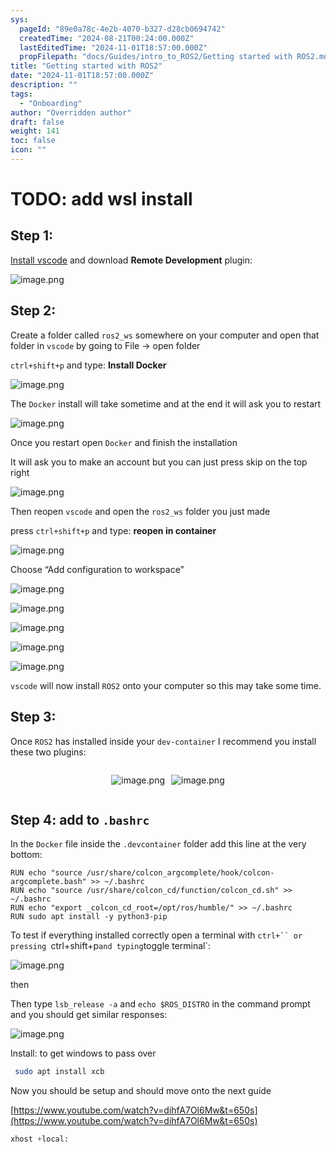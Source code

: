 ```yaml
---
sys:
  pageId: "89e0a78c-4e2b-4070-b327-d28cb0694742"
  createdTime: "2024-08-21T00:24:00.000Z"
  lastEditedTime: "2024-11-01T18:57:00.000Z"
  propFilepath: "docs/Guides/intro_to_ROS2/Getting started with ROS2.md"
title: "Getting started with ROS2"
date: "2024-11-01T18:57:00.000Z"
description: ""
tags:
  - "Onboarding"
author: "Overridden author"
draft: false
weight: 141
toc: false
icon: ""
---
```


# TODO: add wsl install

## Step 1:

[Install vscode](https://code.visualstudio.com/download) and download **Remote Development** plugin:

![image.png](https://prod-files-secure.s3.us-west-2.amazonaws.com/d518164a-d88e-44d1-a4ee-3adb3bd8bce0/efb52993-1881-4a40-b95e-6f020334f022/image.png?X-Amz-Algorithm=AWS4-HMAC-SHA256&X-Amz-Content-Sha256=UNSIGNED-PAYLOAD&X-Amz-Credential=ASIAZI2LB4663WL4GORP%2F20250407%2Fus-west-2%2Fs3%2Faws4_request&X-Amz-Date=20250407T032830Z&X-Amz-Expires=3600&X-Amz-Security-Token=IQoJb3JpZ2luX2VjENv%2F%2F%2F%2F%2F%2F%2F%2F%2F%2FwEaCXVzLXdlc3QtMiJHMEUCIQDS2vNgjw2YBx9zd15hrGMT90g9V5jTeFW5OhFt6Uz%2B5gIgbPI3v3m3ksD23bKiM75oTjOEph5xuNZ8HV135%2BwDeNIq%2FwMIVBAAGgw2Mzc0MjMxODM4MDUiDCrv94ToXJdZnreEEyrcAyQ8XMKa76MY2kSP%2BJYHSB3G90r4tVFjNNBuSPZQ3%2F1%2BWvqUcZTAwuE%2F6OsXN84d5eBPcph6gwkrnl4CKkYvjJ4N2Jw1WXDAowpKrBvYQySQtvjXyAzNlrAB0B46Z5m9YpJQ9urc8xC1DyF5FRgiLD9frSzq5nHOl7qO2y0OeK5Ia3fQgO326BU3lve0vlb9KSLrTYC5FhriIaLg3HL4dEXS7cUhsMQzGTwxYBngnQ%2B5R07ngskbniwZjccHLcZwL086jOxzHmD6HAwMl3nxIT31GUh8O9fmaoN9GXhrsp%2ByW6URowXzaPuQv9rSudCFTiXuUel9FNSshzEPzxyofKFpsyxTk%2BhTtnUjM4TiNStiyAkv7qUB1bgDG32Bvs9kfN2YPrRjiclALQYMhQ7eB0dgGp6M9C%2BOpgsYOCO6P7XaafkHM7FscYXbBZRVwmG9SbTNQLfm%2ByfAby6%2FcqvIzhXlpwdcOjI%2BMqjjh9qsBCTBiukYm86vMvZqahhlel8ljZXXIQk%2FEic8dSWo1l7gUzREjNAQk5F9tGsTqwMzA54V%2FzCznE2qDusmeJtT2Ovj590zXRLpYuE8qX5xleWLXZE4Hwwbd3ITsZQ0HlzqW7ZvEgetvXxipqT8zDCGMLaDzb8GOqUBCLclPQwJDat%2Bsp8SH1K4My66QsNRmMsryRxRLoyxGWF6p%2BmH1t8el%2BQOoJnuF2pgNc1aOTQHzceJV%2FneZaj2hvk6RVk1glp5TV14gC9MhB4IDrAz4Z2Oi0DSe3STIomAjeAeBPcPpUkB4hjT1Kf0H14tVNftuBtR32gZr%2FJGQ6F1xky5KTiBAfJ2He6SINOUtadrKlS8YKpdCqwLJaN0d5rB8l3U&X-Amz-Signature=2e6fa43614ce4236a9756312f461f43d7ce8dbc80a5d754b4dd2b093c00acfbd&X-Amz-SignedHeaders=host&x-id=GetObject)

## Step 2:

Create a folder called `ros2_ws` somewhere on your computer and open that folder in `vscode` by going to File → open folder 

`ctrl+shift+p` and type: **Install Docker**

![image.png](https://prod-files-secure.s3.us-west-2.amazonaws.com/d518164a-d88e-44d1-a4ee-3adb3bd8bce0/2269dc0e-1cd5-47ff-bceb-c04ad9b2eab0/image.png?X-Amz-Algorithm=AWS4-HMAC-SHA256&X-Amz-Content-Sha256=UNSIGNED-PAYLOAD&X-Amz-Credential=ASIAZI2LB4663WL4GORP%2F20250407%2Fus-west-2%2Fs3%2Faws4_request&X-Amz-Date=20250407T032830Z&X-Amz-Expires=3600&X-Amz-Security-Token=IQoJb3JpZ2luX2VjENv%2F%2F%2F%2F%2F%2F%2F%2F%2F%2FwEaCXVzLXdlc3QtMiJHMEUCIQDS2vNgjw2YBx9zd15hrGMT90g9V5jTeFW5OhFt6Uz%2B5gIgbPI3v3m3ksD23bKiM75oTjOEph5xuNZ8HV135%2BwDeNIq%2FwMIVBAAGgw2Mzc0MjMxODM4MDUiDCrv94ToXJdZnreEEyrcAyQ8XMKa76MY2kSP%2BJYHSB3G90r4tVFjNNBuSPZQ3%2F1%2BWvqUcZTAwuE%2F6OsXN84d5eBPcph6gwkrnl4CKkYvjJ4N2Jw1WXDAowpKrBvYQySQtvjXyAzNlrAB0B46Z5m9YpJQ9urc8xC1DyF5FRgiLD9frSzq5nHOl7qO2y0OeK5Ia3fQgO326BU3lve0vlb9KSLrTYC5FhriIaLg3HL4dEXS7cUhsMQzGTwxYBngnQ%2B5R07ngskbniwZjccHLcZwL086jOxzHmD6HAwMl3nxIT31GUh8O9fmaoN9GXhrsp%2ByW6URowXzaPuQv9rSudCFTiXuUel9FNSshzEPzxyofKFpsyxTk%2BhTtnUjM4TiNStiyAkv7qUB1bgDG32Bvs9kfN2YPrRjiclALQYMhQ7eB0dgGp6M9C%2BOpgsYOCO6P7XaafkHM7FscYXbBZRVwmG9SbTNQLfm%2ByfAby6%2FcqvIzhXlpwdcOjI%2BMqjjh9qsBCTBiukYm86vMvZqahhlel8ljZXXIQk%2FEic8dSWo1l7gUzREjNAQk5F9tGsTqwMzA54V%2FzCznE2qDusmeJtT2Ovj590zXRLpYuE8qX5xleWLXZE4Hwwbd3ITsZQ0HlzqW7ZvEgetvXxipqT8zDCGMLaDzb8GOqUBCLclPQwJDat%2Bsp8SH1K4My66QsNRmMsryRxRLoyxGWF6p%2BmH1t8el%2BQOoJnuF2pgNc1aOTQHzceJV%2FneZaj2hvk6RVk1glp5TV14gC9MhB4IDrAz4Z2Oi0DSe3STIomAjeAeBPcPpUkB4hjT1Kf0H14tVNftuBtR32gZr%2FJGQ6F1xky5KTiBAfJ2He6SINOUtadrKlS8YKpdCqwLJaN0d5rB8l3U&X-Amz-Signature=1e88b34af0c9a105e26cfb67979d3324175011cc19336c498652be8306258acd&X-Amz-SignedHeaders=host&x-id=GetObject)

The `Docker` install will take sometime and at the end it will ask you to restart

![image.png](https://prod-files-secure.s3.us-west-2.amazonaws.com/d518164a-d88e-44d1-a4ee-3adb3bd8bce0/ed233f78-be33-4b1f-b89c-9c346c0e961e/image.png?X-Amz-Algorithm=AWS4-HMAC-SHA256&X-Amz-Content-Sha256=UNSIGNED-PAYLOAD&X-Amz-Credential=ASIAZI2LB4663WL4GORP%2F20250407%2Fus-west-2%2Fs3%2Faws4_request&X-Amz-Date=20250407T032830Z&X-Amz-Expires=3600&X-Amz-Security-Token=IQoJb3JpZ2luX2VjENv%2F%2F%2F%2F%2F%2F%2F%2F%2F%2FwEaCXVzLXdlc3QtMiJHMEUCIQDS2vNgjw2YBx9zd15hrGMT90g9V5jTeFW5OhFt6Uz%2B5gIgbPI3v3m3ksD23bKiM75oTjOEph5xuNZ8HV135%2BwDeNIq%2FwMIVBAAGgw2Mzc0MjMxODM4MDUiDCrv94ToXJdZnreEEyrcAyQ8XMKa76MY2kSP%2BJYHSB3G90r4tVFjNNBuSPZQ3%2F1%2BWvqUcZTAwuE%2F6OsXN84d5eBPcph6gwkrnl4CKkYvjJ4N2Jw1WXDAowpKrBvYQySQtvjXyAzNlrAB0B46Z5m9YpJQ9urc8xC1DyF5FRgiLD9frSzq5nHOl7qO2y0OeK5Ia3fQgO326BU3lve0vlb9KSLrTYC5FhriIaLg3HL4dEXS7cUhsMQzGTwxYBngnQ%2B5R07ngskbniwZjccHLcZwL086jOxzHmD6HAwMl3nxIT31GUh8O9fmaoN9GXhrsp%2ByW6URowXzaPuQv9rSudCFTiXuUel9FNSshzEPzxyofKFpsyxTk%2BhTtnUjM4TiNStiyAkv7qUB1bgDG32Bvs9kfN2YPrRjiclALQYMhQ7eB0dgGp6M9C%2BOpgsYOCO6P7XaafkHM7FscYXbBZRVwmG9SbTNQLfm%2ByfAby6%2FcqvIzhXlpwdcOjI%2BMqjjh9qsBCTBiukYm86vMvZqahhlel8ljZXXIQk%2FEic8dSWo1l7gUzREjNAQk5F9tGsTqwMzA54V%2FzCznE2qDusmeJtT2Ovj590zXRLpYuE8qX5xleWLXZE4Hwwbd3ITsZQ0HlzqW7ZvEgetvXxipqT8zDCGMLaDzb8GOqUBCLclPQwJDat%2Bsp8SH1K4My66QsNRmMsryRxRLoyxGWF6p%2BmH1t8el%2BQOoJnuF2pgNc1aOTQHzceJV%2FneZaj2hvk6RVk1glp5TV14gC9MhB4IDrAz4Z2Oi0DSe3STIomAjeAeBPcPpUkB4hjT1Kf0H14tVNftuBtR32gZr%2FJGQ6F1xky5KTiBAfJ2He6SINOUtadrKlS8YKpdCqwLJaN0d5rB8l3U&X-Amz-Signature=cdf8c1875e70bb74918a584bed7532184e78fbdc3abf87a1df807b8a90c75fab&X-Amz-SignedHeaders=host&x-id=GetObject)

Once you restart open `Docker` and finish the installation

It will ask you to make an account but you can just press skip on the top right

![image.png](https://prod-files-secure.s3.us-west-2.amazonaws.com/d518164a-d88e-44d1-a4ee-3adb3bd8bce0/21010ad9-1659-4fd9-9f59-9932a09b2a3d/image.png?X-Amz-Algorithm=AWS4-HMAC-SHA256&X-Amz-Content-Sha256=UNSIGNED-PAYLOAD&X-Amz-Credential=ASIAZI2LB4663WL4GORP%2F20250407%2Fus-west-2%2Fs3%2Faws4_request&X-Amz-Date=20250407T032830Z&X-Amz-Expires=3600&X-Amz-Security-Token=IQoJb3JpZ2luX2VjENv%2F%2F%2F%2F%2F%2F%2F%2F%2F%2FwEaCXVzLXdlc3QtMiJHMEUCIQDS2vNgjw2YBx9zd15hrGMT90g9V5jTeFW5OhFt6Uz%2B5gIgbPI3v3m3ksD23bKiM75oTjOEph5xuNZ8HV135%2BwDeNIq%2FwMIVBAAGgw2Mzc0MjMxODM4MDUiDCrv94ToXJdZnreEEyrcAyQ8XMKa76MY2kSP%2BJYHSB3G90r4tVFjNNBuSPZQ3%2F1%2BWvqUcZTAwuE%2F6OsXN84d5eBPcph6gwkrnl4CKkYvjJ4N2Jw1WXDAowpKrBvYQySQtvjXyAzNlrAB0B46Z5m9YpJQ9urc8xC1DyF5FRgiLD9frSzq5nHOl7qO2y0OeK5Ia3fQgO326BU3lve0vlb9KSLrTYC5FhriIaLg3HL4dEXS7cUhsMQzGTwxYBngnQ%2B5R07ngskbniwZjccHLcZwL086jOxzHmD6HAwMl3nxIT31GUh8O9fmaoN9GXhrsp%2ByW6URowXzaPuQv9rSudCFTiXuUel9FNSshzEPzxyofKFpsyxTk%2BhTtnUjM4TiNStiyAkv7qUB1bgDG32Bvs9kfN2YPrRjiclALQYMhQ7eB0dgGp6M9C%2BOpgsYOCO6P7XaafkHM7FscYXbBZRVwmG9SbTNQLfm%2ByfAby6%2FcqvIzhXlpwdcOjI%2BMqjjh9qsBCTBiukYm86vMvZqahhlel8ljZXXIQk%2FEic8dSWo1l7gUzREjNAQk5F9tGsTqwMzA54V%2FzCznE2qDusmeJtT2Ovj590zXRLpYuE8qX5xleWLXZE4Hwwbd3ITsZQ0HlzqW7ZvEgetvXxipqT8zDCGMLaDzb8GOqUBCLclPQwJDat%2Bsp8SH1K4My66QsNRmMsryRxRLoyxGWF6p%2BmH1t8el%2BQOoJnuF2pgNc1aOTQHzceJV%2FneZaj2hvk6RVk1glp5TV14gC9MhB4IDrAz4Z2Oi0DSe3STIomAjeAeBPcPpUkB4hjT1Kf0H14tVNftuBtR32gZr%2FJGQ6F1xky5KTiBAfJ2He6SINOUtadrKlS8YKpdCqwLJaN0d5rB8l3U&X-Amz-Signature=ebf760e9dec49189b0510cf1bfa0c4cd90637288a6911e8621c35576a2833944&X-Amz-SignedHeaders=host&x-id=GetObject)

Then reopen `vscode` and open the `ros2_ws` folder you just made

press `ctrl+shift+p` and type: **reopen in container**

![image.png](https://prod-files-secure.s3.us-west-2.amazonaws.com/d518164a-d88e-44d1-a4ee-3adb3bd8bce0/4e93b8c2-41ad-488c-8095-c74205196118/image.png?X-Amz-Algorithm=AWS4-HMAC-SHA256&X-Amz-Content-Sha256=UNSIGNED-PAYLOAD&X-Amz-Credential=ASIAZI2LB4663WL4GORP%2F20250407%2Fus-west-2%2Fs3%2Faws4_request&X-Amz-Date=20250407T032830Z&X-Amz-Expires=3600&X-Amz-Security-Token=IQoJb3JpZ2luX2VjENv%2F%2F%2F%2F%2F%2F%2F%2F%2F%2FwEaCXVzLXdlc3QtMiJHMEUCIQDS2vNgjw2YBx9zd15hrGMT90g9V5jTeFW5OhFt6Uz%2B5gIgbPI3v3m3ksD23bKiM75oTjOEph5xuNZ8HV135%2BwDeNIq%2FwMIVBAAGgw2Mzc0MjMxODM4MDUiDCrv94ToXJdZnreEEyrcAyQ8XMKa76MY2kSP%2BJYHSB3G90r4tVFjNNBuSPZQ3%2F1%2BWvqUcZTAwuE%2F6OsXN84d5eBPcph6gwkrnl4CKkYvjJ4N2Jw1WXDAowpKrBvYQySQtvjXyAzNlrAB0B46Z5m9YpJQ9urc8xC1DyF5FRgiLD9frSzq5nHOl7qO2y0OeK5Ia3fQgO326BU3lve0vlb9KSLrTYC5FhriIaLg3HL4dEXS7cUhsMQzGTwxYBngnQ%2B5R07ngskbniwZjccHLcZwL086jOxzHmD6HAwMl3nxIT31GUh8O9fmaoN9GXhrsp%2ByW6URowXzaPuQv9rSudCFTiXuUel9FNSshzEPzxyofKFpsyxTk%2BhTtnUjM4TiNStiyAkv7qUB1bgDG32Bvs9kfN2YPrRjiclALQYMhQ7eB0dgGp6M9C%2BOpgsYOCO6P7XaafkHM7FscYXbBZRVwmG9SbTNQLfm%2ByfAby6%2FcqvIzhXlpwdcOjI%2BMqjjh9qsBCTBiukYm86vMvZqahhlel8ljZXXIQk%2FEic8dSWo1l7gUzREjNAQk5F9tGsTqwMzA54V%2FzCznE2qDusmeJtT2Ovj590zXRLpYuE8qX5xleWLXZE4Hwwbd3ITsZQ0HlzqW7ZvEgetvXxipqT8zDCGMLaDzb8GOqUBCLclPQwJDat%2Bsp8SH1K4My66QsNRmMsryRxRLoyxGWF6p%2BmH1t8el%2BQOoJnuF2pgNc1aOTQHzceJV%2FneZaj2hvk6RVk1glp5TV14gC9MhB4IDrAz4Z2Oi0DSe3STIomAjeAeBPcPpUkB4hjT1Kf0H14tVNftuBtR32gZr%2FJGQ6F1xky5KTiBAfJ2He6SINOUtadrKlS8YKpdCqwLJaN0d5rB8l3U&X-Amz-Signature=2010e980826e147b3ee3c2c87ea8d18b79a9aba67f6d59dcf71326492f229286&X-Amz-SignedHeaders=host&x-id=GetObject)

Choose “Add configuration to workspace”

![image.png](https://prod-files-secure.s3.us-west-2.amazonaws.com/d518164a-d88e-44d1-a4ee-3adb3bd8bce0/9560b282-5060-4989-ba37-97e7b2c22476/image.png?X-Amz-Algorithm=AWS4-HMAC-SHA256&X-Amz-Content-Sha256=UNSIGNED-PAYLOAD&X-Amz-Credential=ASIAZI2LB4663WL4GORP%2F20250407%2Fus-west-2%2Fs3%2Faws4_request&X-Amz-Date=20250407T032830Z&X-Amz-Expires=3600&X-Amz-Security-Token=IQoJb3JpZ2luX2VjENv%2F%2F%2F%2F%2F%2F%2F%2F%2F%2FwEaCXVzLXdlc3QtMiJHMEUCIQDS2vNgjw2YBx9zd15hrGMT90g9V5jTeFW5OhFt6Uz%2B5gIgbPI3v3m3ksD23bKiM75oTjOEph5xuNZ8HV135%2BwDeNIq%2FwMIVBAAGgw2Mzc0MjMxODM4MDUiDCrv94ToXJdZnreEEyrcAyQ8XMKa76MY2kSP%2BJYHSB3G90r4tVFjNNBuSPZQ3%2F1%2BWvqUcZTAwuE%2F6OsXN84d5eBPcph6gwkrnl4CKkYvjJ4N2Jw1WXDAowpKrBvYQySQtvjXyAzNlrAB0B46Z5m9YpJQ9urc8xC1DyF5FRgiLD9frSzq5nHOl7qO2y0OeK5Ia3fQgO326BU3lve0vlb9KSLrTYC5FhriIaLg3HL4dEXS7cUhsMQzGTwxYBngnQ%2B5R07ngskbniwZjccHLcZwL086jOxzHmD6HAwMl3nxIT31GUh8O9fmaoN9GXhrsp%2ByW6URowXzaPuQv9rSudCFTiXuUel9FNSshzEPzxyofKFpsyxTk%2BhTtnUjM4TiNStiyAkv7qUB1bgDG32Bvs9kfN2YPrRjiclALQYMhQ7eB0dgGp6M9C%2BOpgsYOCO6P7XaafkHM7FscYXbBZRVwmG9SbTNQLfm%2ByfAby6%2FcqvIzhXlpwdcOjI%2BMqjjh9qsBCTBiukYm86vMvZqahhlel8ljZXXIQk%2FEic8dSWo1l7gUzREjNAQk5F9tGsTqwMzA54V%2FzCznE2qDusmeJtT2Ovj590zXRLpYuE8qX5xleWLXZE4Hwwbd3ITsZQ0HlzqW7ZvEgetvXxipqT8zDCGMLaDzb8GOqUBCLclPQwJDat%2Bsp8SH1K4My66QsNRmMsryRxRLoyxGWF6p%2BmH1t8el%2BQOoJnuF2pgNc1aOTQHzceJV%2FneZaj2hvk6RVk1glp5TV14gC9MhB4IDrAz4Z2Oi0DSe3STIomAjeAeBPcPpUkB4hjT1Kf0H14tVNftuBtR32gZr%2FJGQ6F1xky5KTiBAfJ2He6SINOUtadrKlS8YKpdCqwLJaN0d5rB8l3U&X-Amz-Signature=1ed5f3e05dc70d6365a9ad4e195a05360efd332b4d9f12c3940b75ed595aec2a&X-Amz-SignedHeaders=host&x-id=GetObject)

![image.png](https://prod-files-secure.s3.us-west-2.amazonaws.com/d518164a-d88e-44d1-a4ee-3adb3bd8bce0/2ee63f81-886b-48e8-a553-dc6e5eac99e4/image.png?X-Amz-Algorithm=AWS4-HMAC-SHA256&X-Amz-Content-Sha256=UNSIGNED-PAYLOAD&X-Amz-Credential=ASIAZI2LB4663WL4GORP%2F20250407%2Fus-west-2%2Fs3%2Faws4_request&X-Amz-Date=20250407T032830Z&X-Amz-Expires=3600&X-Amz-Security-Token=IQoJb3JpZ2luX2VjENv%2F%2F%2F%2F%2F%2F%2F%2F%2F%2FwEaCXVzLXdlc3QtMiJHMEUCIQDS2vNgjw2YBx9zd15hrGMT90g9V5jTeFW5OhFt6Uz%2B5gIgbPI3v3m3ksD23bKiM75oTjOEph5xuNZ8HV135%2BwDeNIq%2FwMIVBAAGgw2Mzc0MjMxODM4MDUiDCrv94ToXJdZnreEEyrcAyQ8XMKa76MY2kSP%2BJYHSB3G90r4tVFjNNBuSPZQ3%2F1%2BWvqUcZTAwuE%2F6OsXN84d5eBPcph6gwkrnl4CKkYvjJ4N2Jw1WXDAowpKrBvYQySQtvjXyAzNlrAB0B46Z5m9YpJQ9urc8xC1DyF5FRgiLD9frSzq5nHOl7qO2y0OeK5Ia3fQgO326BU3lve0vlb9KSLrTYC5FhriIaLg3HL4dEXS7cUhsMQzGTwxYBngnQ%2B5R07ngskbniwZjccHLcZwL086jOxzHmD6HAwMl3nxIT31GUh8O9fmaoN9GXhrsp%2ByW6URowXzaPuQv9rSudCFTiXuUel9FNSshzEPzxyofKFpsyxTk%2BhTtnUjM4TiNStiyAkv7qUB1bgDG32Bvs9kfN2YPrRjiclALQYMhQ7eB0dgGp6M9C%2BOpgsYOCO6P7XaafkHM7FscYXbBZRVwmG9SbTNQLfm%2ByfAby6%2FcqvIzhXlpwdcOjI%2BMqjjh9qsBCTBiukYm86vMvZqahhlel8ljZXXIQk%2FEic8dSWo1l7gUzREjNAQk5F9tGsTqwMzA54V%2FzCznE2qDusmeJtT2Ovj590zXRLpYuE8qX5xleWLXZE4Hwwbd3ITsZQ0HlzqW7ZvEgetvXxipqT8zDCGMLaDzb8GOqUBCLclPQwJDat%2Bsp8SH1K4My66QsNRmMsryRxRLoyxGWF6p%2BmH1t8el%2BQOoJnuF2pgNc1aOTQHzceJV%2FneZaj2hvk6RVk1glp5TV14gC9MhB4IDrAz4Z2Oi0DSe3STIomAjeAeBPcPpUkB4hjT1Kf0H14tVNftuBtR32gZr%2FJGQ6F1xky5KTiBAfJ2He6SINOUtadrKlS8YKpdCqwLJaN0d5rB8l3U&X-Amz-Signature=3e2b80721b71bfb465fb6e22e32df61b07efa01c97394638fc744d88df1057c5&X-Amz-SignedHeaders=host&x-id=GetObject)

![image.png](https://prod-files-secure.s3.us-west-2.amazonaws.com/d518164a-d88e-44d1-a4ee-3adb3bd8bce0/ae1580b2-b048-407e-aed9-b584224a7a04/image.png?X-Amz-Algorithm=AWS4-HMAC-SHA256&X-Amz-Content-Sha256=UNSIGNED-PAYLOAD&X-Amz-Credential=ASIAZI2LB4663WL4GORP%2F20250407%2Fus-west-2%2Fs3%2Faws4_request&X-Amz-Date=20250407T032830Z&X-Amz-Expires=3600&X-Amz-Security-Token=IQoJb3JpZ2luX2VjENv%2F%2F%2F%2F%2F%2F%2F%2F%2F%2FwEaCXVzLXdlc3QtMiJHMEUCIQDS2vNgjw2YBx9zd15hrGMT90g9V5jTeFW5OhFt6Uz%2B5gIgbPI3v3m3ksD23bKiM75oTjOEph5xuNZ8HV135%2BwDeNIq%2FwMIVBAAGgw2Mzc0MjMxODM4MDUiDCrv94ToXJdZnreEEyrcAyQ8XMKa76MY2kSP%2BJYHSB3G90r4tVFjNNBuSPZQ3%2F1%2BWvqUcZTAwuE%2F6OsXN84d5eBPcph6gwkrnl4CKkYvjJ4N2Jw1WXDAowpKrBvYQySQtvjXyAzNlrAB0B46Z5m9YpJQ9urc8xC1DyF5FRgiLD9frSzq5nHOl7qO2y0OeK5Ia3fQgO326BU3lve0vlb9KSLrTYC5FhriIaLg3HL4dEXS7cUhsMQzGTwxYBngnQ%2B5R07ngskbniwZjccHLcZwL086jOxzHmD6HAwMl3nxIT31GUh8O9fmaoN9GXhrsp%2ByW6URowXzaPuQv9rSudCFTiXuUel9FNSshzEPzxyofKFpsyxTk%2BhTtnUjM4TiNStiyAkv7qUB1bgDG32Bvs9kfN2YPrRjiclALQYMhQ7eB0dgGp6M9C%2BOpgsYOCO6P7XaafkHM7FscYXbBZRVwmG9SbTNQLfm%2ByfAby6%2FcqvIzhXlpwdcOjI%2BMqjjh9qsBCTBiukYm86vMvZqahhlel8ljZXXIQk%2FEic8dSWo1l7gUzREjNAQk5F9tGsTqwMzA54V%2FzCznE2qDusmeJtT2Ovj590zXRLpYuE8qX5xleWLXZE4Hwwbd3ITsZQ0HlzqW7ZvEgetvXxipqT8zDCGMLaDzb8GOqUBCLclPQwJDat%2Bsp8SH1K4My66QsNRmMsryRxRLoyxGWF6p%2BmH1t8el%2BQOoJnuF2pgNc1aOTQHzceJV%2FneZaj2hvk6RVk1glp5TV14gC9MhB4IDrAz4Z2Oi0DSe3STIomAjeAeBPcPpUkB4hjT1Kf0H14tVNftuBtR32gZr%2FJGQ6F1xky5KTiBAfJ2He6SINOUtadrKlS8YKpdCqwLJaN0d5rB8l3U&X-Amz-Signature=20028e6ff75fd447ee9187902e07c809639e34dae4f2ceebdc69c244fbad2539&X-Amz-SignedHeaders=host&x-id=GetObject)

![image.png](https://prod-files-secure.s3.us-west-2.amazonaws.com/d518164a-d88e-44d1-a4ee-3adb3bd8bce0/53255b28-f75e-430f-b9e3-c0ac8577e42b/image.png?X-Amz-Algorithm=AWS4-HMAC-SHA256&X-Amz-Content-Sha256=UNSIGNED-PAYLOAD&X-Amz-Credential=ASIAZI2LB4663WL4GORP%2F20250407%2Fus-west-2%2Fs3%2Faws4_request&X-Amz-Date=20250407T032830Z&X-Amz-Expires=3600&X-Amz-Security-Token=IQoJb3JpZ2luX2VjENv%2F%2F%2F%2F%2F%2F%2F%2F%2F%2FwEaCXVzLXdlc3QtMiJHMEUCIQDS2vNgjw2YBx9zd15hrGMT90g9V5jTeFW5OhFt6Uz%2B5gIgbPI3v3m3ksD23bKiM75oTjOEph5xuNZ8HV135%2BwDeNIq%2FwMIVBAAGgw2Mzc0MjMxODM4MDUiDCrv94ToXJdZnreEEyrcAyQ8XMKa76MY2kSP%2BJYHSB3G90r4tVFjNNBuSPZQ3%2F1%2BWvqUcZTAwuE%2F6OsXN84d5eBPcph6gwkrnl4CKkYvjJ4N2Jw1WXDAowpKrBvYQySQtvjXyAzNlrAB0B46Z5m9YpJQ9urc8xC1DyF5FRgiLD9frSzq5nHOl7qO2y0OeK5Ia3fQgO326BU3lve0vlb9KSLrTYC5FhriIaLg3HL4dEXS7cUhsMQzGTwxYBngnQ%2B5R07ngskbniwZjccHLcZwL086jOxzHmD6HAwMl3nxIT31GUh8O9fmaoN9GXhrsp%2ByW6URowXzaPuQv9rSudCFTiXuUel9FNSshzEPzxyofKFpsyxTk%2BhTtnUjM4TiNStiyAkv7qUB1bgDG32Bvs9kfN2YPrRjiclALQYMhQ7eB0dgGp6M9C%2BOpgsYOCO6P7XaafkHM7FscYXbBZRVwmG9SbTNQLfm%2ByfAby6%2FcqvIzhXlpwdcOjI%2BMqjjh9qsBCTBiukYm86vMvZqahhlel8ljZXXIQk%2FEic8dSWo1l7gUzREjNAQk5F9tGsTqwMzA54V%2FzCznE2qDusmeJtT2Ovj590zXRLpYuE8qX5xleWLXZE4Hwwbd3ITsZQ0HlzqW7ZvEgetvXxipqT8zDCGMLaDzb8GOqUBCLclPQwJDat%2Bsp8SH1K4My66QsNRmMsryRxRLoyxGWF6p%2BmH1t8el%2BQOoJnuF2pgNc1aOTQHzceJV%2FneZaj2hvk6RVk1glp5TV14gC9MhB4IDrAz4Z2Oi0DSe3STIomAjeAeBPcPpUkB4hjT1Kf0H14tVNftuBtR32gZr%2FJGQ6F1xky5KTiBAfJ2He6SINOUtadrKlS8YKpdCqwLJaN0d5rB8l3U&X-Amz-Signature=ea683c1f23a3e9f6896ecee89f53d313ae936907778afc62ed7b2a6ada142a7b&X-Amz-SignedHeaders=host&x-id=GetObject)

![image.png](https://prod-files-secure.s3.us-west-2.amazonaws.com/d518164a-d88e-44d1-a4ee-3adb3bd8bce0/7c562767-5af9-4ffb-97d1-327bcdf4ee00/image.png?X-Amz-Algorithm=AWS4-HMAC-SHA256&X-Amz-Content-Sha256=UNSIGNED-PAYLOAD&X-Amz-Credential=ASIAZI2LB4663WL4GORP%2F20250407%2Fus-west-2%2Fs3%2Faws4_request&X-Amz-Date=20250407T032830Z&X-Amz-Expires=3600&X-Amz-Security-Token=IQoJb3JpZ2luX2VjENv%2F%2F%2F%2F%2F%2F%2F%2F%2F%2FwEaCXVzLXdlc3QtMiJHMEUCIQDS2vNgjw2YBx9zd15hrGMT90g9V5jTeFW5OhFt6Uz%2B5gIgbPI3v3m3ksD23bKiM75oTjOEph5xuNZ8HV135%2BwDeNIq%2FwMIVBAAGgw2Mzc0MjMxODM4MDUiDCrv94ToXJdZnreEEyrcAyQ8XMKa76MY2kSP%2BJYHSB3G90r4tVFjNNBuSPZQ3%2F1%2BWvqUcZTAwuE%2F6OsXN84d5eBPcph6gwkrnl4CKkYvjJ4N2Jw1WXDAowpKrBvYQySQtvjXyAzNlrAB0B46Z5m9YpJQ9urc8xC1DyF5FRgiLD9frSzq5nHOl7qO2y0OeK5Ia3fQgO326BU3lve0vlb9KSLrTYC5FhriIaLg3HL4dEXS7cUhsMQzGTwxYBngnQ%2B5R07ngskbniwZjccHLcZwL086jOxzHmD6HAwMl3nxIT31GUh8O9fmaoN9GXhrsp%2ByW6URowXzaPuQv9rSudCFTiXuUel9FNSshzEPzxyofKFpsyxTk%2BhTtnUjM4TiNStiyAkv7qUB1bgDG32Bvs9kfN2YPrRjiclALQYMhQ7eB0dgGp6M9C%2BOpgsYOCO6P7XaafkHM7FscYXbBZRVwmG9SbTNQLfm%2ByfAby6%2FcqvIzhXlpwdcOjI%2BMqjjh9qsBCTBiukYm86vMvZqahhlel8ljZXXIQk%2FEic8dSWo1l7gUzREjNAQk5F9tGsTqwMzA54V%2FzCznE2qDusmeJtT2Ovj590zXRLpYuE8qX5xleWLXZE4Hwwbd3ITsZQ0HlzqW7ZvEgetvXxipqT8zDCGMLaDzb8GOqUBCLclPQwJDat%2Bsp8SH1K4My66QsNRmMsryRxRLoyxGWF6p%2BmH1t8el%2BQOoJnuF2pgNc1aOTQHzceJV%2FneZaj2hvk6RVk1glp5TV14gC9MhB4IDrAz4Z2Oi0DSe3STIomAjeAeBPcPpUkB4hjT1Kf0H14tVNftuBtR32gZr%2FJGQ6F1xky5KTiBAfJ2He6SINOUtadrKlS8YKpdCqwLJaN0d5rB8l3U&X-Amz-Signature=42b72893e903eb42e82570ce21f444bf2aef36e99e22067fc0a0b6d19c0ddfce&X-Amz-SignedHeaders=host&x-id=GetObject)

`vscode` will now install `ROS2` onto your computer so this may take some time.

## Step 3:

Once `ROS2` has installed inside your `dev-container` I recommend you install these two plugins:

<div style="display: flex;flex-direction: row; column-gap:10px; max-width: 630px;justify-content: center;">
<div>

![image.png](https://prod-files-secure.s3.us-west-2.amazonaws.com/d518164a-d88e-44d1-a4ee-3adb3bd8bce0/3fc3d550-5a54-4ba1-ba6b-faa01cdb7369/image.png?X-Amz-Algorithm=AWS4-HMAC-SHA256&X-Amz-Content-Sha256=UNSIGNED-PAYLOAD&X-Amz-Credential=ASIAZI2LB46662G7JMYH%2F20250407%2Fus-west-2%2Fs3%2Faws4_request&X-Amz-Date=20250407T032831Z&X-Amz-Expires=3600&X-Amz-Security-Token=IQoJb3JpZ2luX2VjENv%2F%2F%2F%2F%2F%2F%2F%2F%2F%2FwEaCXVzLXdlc3QtMiJGMEQCIGXxJHuHPHq4FRZjQPs2z5dUtBgA0ihpNlMNJN7orIO9AiBO6K8zb1qNhXOpw25GP%2BUF2JuavLTMisGjPkU4vQqJyyr%2FAwhUEAAaDDYzNzQyMzE4MzgwNSIMcKpS6u5kVk6X0lguKtwDQ3Ey2IQZymn0q0CVjzs9fZhBvofXvaFuipq%2BT6PTJRtLBNNWY8OWS2Y0rhgOf3%2B%2F2yDqU%2F3KgqZ2PqK9BDHjniOTki8s5Z6LNYv5xUCTRXFto0Nij86YNAA6CC5rtMpE11UaJtxrDxeZudyG1yWX3WQYStNFTyRWot4UDhhF9%2FWvZkBxK82eV1r12w5MhzQp%2BYBWi%2B3ILvFKSszAtDxGYe19KwYKQsTJjBjDxt6wxC4BzovKckNuGy3oeRgbECN6X3NWbxWp%2Bb2FseLlU22AA%2BwNPNH9KasCbLb%2FHBjot8FNNeoDGvXuOXF5KSLIk0s6fR95kYpNyUhtscwY2O9Bbu8JOme9v95qHTVVLjykyJ%2BBBMuPo%2FBV2bD02tftqLrrgW%2B%2BXi6%2FJ2H9uAJmTgVpFCsKnluuomARVMt8nZEbVyCo8DqbcmzBjEtgsP9nXlL8SLN15ksMQ%2F%2BpfiHL1ADGNXgQXx0rcvjEVauBTjR9omUMUDwahEzbKzDEN8RDCcuWrhajvK0aG4SL%2FZlunpLXE%2F%2BH1V8yEoYO5IU07RtgWUXdQD8AiIrRPUqkeCQNYIUQ6Kk6fBXoQ%2BW1RuH0MRRwO%2BUl8Whv6h4v1DXCcRRiQiasUiEw6b61Skrt%2FK0wyoPNvwY6pgF%2B%2FFpP0dFXl%2B9XIO4YpBRyx8Z%2BAUrfDxL2RDUGlWSCRkPQL%2BS0WkJZ1OVDyYZJdCVcQFGmai9p%2FQ%2BiY2OXA8hKc%2Bs58%2BnI7Jr7NlIv7jVD2gXhU%2BNt6Zfogl5zjvsedkSAJedYeDQ9j0pZ3P424Hl%2BGieYab2WC4r3bWPU6oY3YHMpRHxUbg4DjWWjujsPZjIAOTSHFF3Z8YXgzfHBCPDgPOMFwjRw&X-Amz-Signature=bd208449c4024ee5dc78a888fb84acd48d7fc184523052b209f8ad4379fb4d93&X-Amz-SignedHeaders=host&x-id=GetObject)

</div>
<div>

![image.png](https://prod-files-secure.s3.us-west-2.amazonaws.com/d518164a-d88e-44d1-a4ee-3adb3bd8bce0/d994cc66-13c2-4093-a5a3-f84cf4601a82/image.png?X-Amz-Algorithm=AWS4-HMAC-SHA256&X-Amz-Content-Sha256=UNSIGNED-PAYLOAD&X-Amz-Credential=ASIAZI2LB46647C3AK42%2F20250407%2Fus-west-2%2Fs3%2Faws4_request&X-Amz-Date=20250407T032832Z&X-Amz-Expires=3600&X-Amz-Security-Token=IQoJb3JpZ2luX2VjENv%2F%2F%2F%2F%2F%2F%2F%2F%2F%2FwEaCXVzLXdlc3QtMiJIMEYCIQCHIlWcRZrTbph7YVm20SCd5CHjPTjyrbaytytbUw%2FGsQIhAITEzaAFfw1p5Rv1HjN%2FtFf%2BzwJHxBBEfhH53PnVrMjQKv8DCFQQABoMNjM3NDIzMTgzODA1Igxh3R456hmAwSOoAaAq3AMgoqRXJjtsST9GH0xvFUr1lAIRtI1DrncC7ECCi%2BZ9PXwD0iBX%2BjBx1OGO%2Bg4rrsHLNn7K1Zy9ApK3GHLjwTOJQzIFY8xBL6E5Ic9Nel6Y%2F7Zw6%2BvqxjI2WbFU2pLKobbeiEgsheQwWQ2V1z6fb%2FYG6%2Byvu8O9ZvwEAsWyxUeLarVYBGOZqPyr8vu1Ae7eEzsNTzozZcg52SM7HfKEFk2cJBDjnmzmdC4PPruJtgveT7R8PjSHkeEJix8XthooHR7Mrwt4JU1AUR5tMoiyzEKImLVFrAdM4TgIfsZ8ENGgPwukqjBkWEWtzyO1c04Q4TXnaWiRo%2BPS4hXWQequN7zLXrjWqMKJzpPijWzkmtbZro2C1Z1bmx2F237mIQj8bA3%2FcC4EMqa7lEGH9V0ghEwQHTg3sD4cfzse%2F6mOyAhvLTkX8e99G09o7E6lSHsbH7bq9ZefLRN63HxHM98Ne392YdfGUKaJ%2Fx0ydyBDjGi6Bm%2FpUZLf3ApwWPy0Tf8O7QEqn1jEhNftaj6xfBDk%2FNnEzh%2BXSVovNxEksIhjhpZVKNH7G84Ulk9YFxv9nNYZvoGVkzSnkC90M2sI%2F7RmtME6GXp4HN1bMpjBPeLNOMeC8idNoQHtPhWpNTPppTCDg82%2FBjqkAfiaviDVUIQmX8k3B%2F1PLZkPQvdaJxYl8%2FlGivzLHyCxQR4OzbfPdnCqA8VQtHrqq0hn4cg2NiOpV40FAuaDrClv9YBFv7KhMrrYvi2jDASrw9VY6rPHR0NlZj035JhAmLcNE%2Fv9Yf6FQ1pY13sxBOPEGQT7qMO%2B2ZM9W5VKzJv%2F%2FmKA7xKFMPDion3NFA3x3hC3v0lDGMC%2B2UfoodNHUJx1Daom&X-Amz-Signature=58c8a16200cdb9349d05cf59e8da029893ac96d994c210cc7a354df6012d3464&X-Amz-SignedHeaders=host&x-id=GetObject)

</div>
</div>

## Step 4: add to `.bashrc`

In the `Docker` file inside the `.devcontainer` folder add this line at the very bottom: 

```docker
RUN echo "source /usr/share/colcon_argcomplete/hook/colcon-argcomplete.bash" >> ~/.bashrc
RUN echo "source /usr/share/colcon_cd/function/colcon_cd.sh" >> ~/.bashrc
RUN echo "export _colcon_cd_root=/opt/ros/humble/" >> ~/.bashrc
RUN sudo apt install -y python3-pip 
```

To test if everything installed correctly open a terminal with `ctrl+`` or pressing `ctrl+shift+p` and typing `toggle terminal`:

![image.png](https://prod-files-secure.s3.us-west-2.amazonaws.com/d518164a-d88e-44d1-a4ee-3adb3bd8bce0/6a4943d8-b04e-4c02-9a58-775f3384d1a5/image.png?X-Amz-Algorithm=AWS4-HMAC-SHA256&X-Amz-Content-Sha256=UNSIGNED-PAYLOAD&X-Amz-Credential=ASIAZI2LB4663WL4GORP%2F20250407%2Fus-west-2%2Fs3%2Faws4_request&X-Amz-Date=20250407T032830Z&X-Amz-Expires=3600&X-Amz-Security-Token=IQoJb3JpZ2luX2VjENv%2F%2F%2F%2F%2F%2F%2F%2F%2F%2FwEaCXVzLXdlc3QtMiJHMEUCIQDS2vNgjw2YBx9zd15hrGMT90g9V5jTeFW5OhFt6Uz%2B5gIgbPI3v3m3ksD23bKiM75oTjOEph5xuNZ8HV135%2BwDeNIq%2FwMIVBAAGgw2Mzc0MjMxODM4MDUiDCrv94ToXJdZnreEEyrcAyQ8XMKa76MY2kSP%2BJYHSB3G90r4tVFjNNBuSPZQ3%2F1%2BWvqUcZTAwuE%2F6OsXN84d5eBPcph6gwkrnl4CKkYvjJ4N2Jw1WXDAowpKrBvYQySQtvjXyAzNlrAB0B46Z5m9YpJQ9urc8xC1DyF5FRgiLD9frSzq5nHOl7qO2y0OeK5Ia3fQgO326BU3lve0vlb9KSLrTYC5FhriIaLg3HL4dEXS7cUhsMQzGTwxYBngnQ%2B5R07ngskbniwZjccHLcZwL086jOxzHmD6HAwMl3nxIT31GUh8O9fmaoN9GXhrsp%2ByW6URowXzaPuQv9rSudCFTiXuUel9FNSshzEPzxyofKFpsyxTk%2BhTtnUjM4TiNStiyAkv7qUB1bgDG32Bvs9kfN2YPrRjiclALQYMhQ7eB0dgGp6M9C%2BOpgsYOCO6P7XaafkHM7FscYXbBZRVwmG9SbTNQLfm%2ByfAby6%2FcqvIzhXlpwdcOjI%2BMqjjh9qsBCTBiukYm86vMvZqahhlel8ljZXXIQk%2FEic8dSWo1l7gUzREjNAQk5F9tGsTqwMzA54V%2FzCznE2qDusmeJtT2Ovj590zXRLpYuE8qX5xleWLXZE4Hwwbd3ITsZQ0HlzqW7ZvEgetvXxipqT8zDCGMLaDzb8GOqUBCLclPQwJDat%2Bsp8SH1K4My66QsNRmMsryRxRLoyxGWF6p%2BmH1t8el%2BQOoJnuF2pgNc1aOTQHzceJV%2FneZaj2hvk6RVk1glp5TV14gC9MhB4IDrAz4Z2Oi0DSe3STIomAjeAeBPcPpUkB4hjT1Kf0H14tVNftuBtR32gZr%2FJGQ6F1xky5KTiBAfJ2He6SINOUtadrKlS8YKpdCqwLJaN0d5rB8l3U&X-Amz-Signature=6c7176e5949ebefec412abb697bd48ea8f789313f01fe1d23d049426a7599452&X-Amz-SignedHeaders=host&x-id=GetObject)

then 

Then type `lsb_release -a` and `echo $ROS_DISTRO` in the command prompt and you should get similar responses:

![image.png](https://prod-files-secure.s3.us-west-2.amazonaws.com/d518164a-d88e-44d1-a4ee-3adb3bd8bce0/3e635dec-a805-4e85-8b9e-d000e5b71a4e/image.png?X-Amz-Algorithm=AWS4-HMAC-SHA256&X-Amz-Content-Sha256=UNSIGNED-PAYLOAD&X-Amz-Credential=ASIAZI2LB4663WL4GORP%2F20250407%2Fus-west-2%2Fs3%2Faws4_request&X-Amz-Date=20250407T032830Z&X-Amz-Expires=3600&X-Amz-Security-Token=IQoJb3JpZ2luX2VjENv%2F%2F%2F%2F%2F%2F%2F%2F%2F%2FwEaCXVzLXdlc3QtMiJHMEUCIQDS2vNgjw2YBx9zd15hrGMT90g9V5jTeFW5OhFt6Uz%2B5gIgbPI3v3m3ksD23bKiM75oTjOEph5xuNZ8HV135%2BwDeNIq%2FwMIVBAAGgw2Mzc0MjMxODM4MDUiDCrv94ToXJdZnreEEyrcAyQ8XMKa76MY2kSP%2BJYHSB3G90r4tVFjNNBuSPZQ3%2F1%2BWvqUcZTAwuE%2F6OsXN84d5eBPcph6gwkrnl4CKkYvjJ4N2Jw1WXDAowpKrBvYQySQtvjXyAzNlrAB0B46Z5m9YpJQ9urc8xC1DyF5FRgiLD9frSzq5nHOl7qO2y0OeK5Ia3fQgO326BU3lve0vlb9KSLrTYC5FhriIaLg3HL4dEXS7cUhsMQzGTwxYBngnQ%2B5R07ngskbniwZjccHLcZwL086jOxzHmD6HAwMl3nxIT31GUh8O9fmaoN9GXhrsp%2ByW6URowXzaPuQv9rSudCFTiXuUel9FNSshzEPzxyofKFpsyxTk%2BhTtnUjM4TiNStiyAkv7qUB1bgDG32Bvs9kfN2YPrRjiclALQYMhQ7eB0dgGp6M9C%2BOpgsYOCO6P7XaafkHM7FscYXbBZRVwmG9SbTNQLfm%2ByfAby6%2FcqvIzhXlpwdcOjI%2BMqjjh9qsBCTBiukYm86vMvZqahhlel8ljZXXIQk%2FEic8dSWo1l7gUzREjNAQk5F9tGsTqwMzA54V%2FzCznE2qDusmeJtT2Ovj590zXRLpYuE8qX5xleWLXZE4Hwwbd3ITsZQ0HlzqW7ZvEgetvXxipqT8zDCGMLaDzb8GOqUBCLclPQwJDat%2Bsp8SH1K4My66QsNRmMsryRxRLoyxGWF6p%2BmH1t8el%2BQOoJnuF2pgNc1aOTQHzceJV%2FneZaj2hvk6RVk1glp5TV14gC9MhB4IDrAz4Z2Oi0DSe3STIomAjeAeBPcPpUkB4hjT1Kf0H14tVNftuBtR32gZr%2FJGQ6F1xky5KTiBAfJ2He6SINOUtadrKlS8YKpdCqwLJaN0d5rB8l3U&X-Amz-Signature=79fd43aceceaa0cfb64dcba697b6074699627f9fd8f17e55929d41c08cc86ef3&X-Amz-SignedHeaders=host&x-id=GetObject)

Install:  to get windows to pass over

```bash
 sudo apt install xcb
```

Now you should be setup and should move onto the next guide 

[https://www.youtube.com/watch?v=dihfA7Ol6Mw&t=650s](https://www.youtube.com/watch?v=dihfA7Ol6Mw&t=650s)

```python
xhost +local:
```
